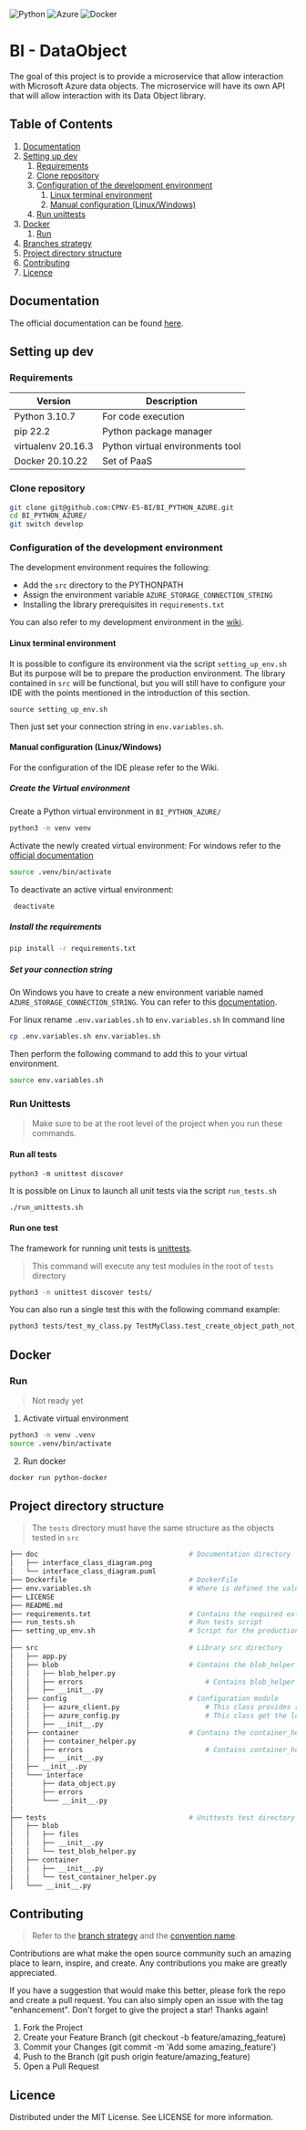 ![Python](https://img.shields.io/badge/Python-3776AB?style=flat-square&logo=python&logoColor=white)
![Azure](https://img.shields.io/badge/Microsoft_Azure-0089D6?style=flat-square&logo=microsoft-azure&logoColor=white)
![Docker](https://img.shields.io/badge/docker-%230db7ed.svg?style=flat-square&logo=docker&logoColor=white)


# BI - DataObject

The goal of this project is to provide a microservice that allow interaction with Microsoft Azure data objects.
The microservice will have its own API that will allow interaction with its Data Object library.


## Table of Contents
1. [Documentation](#documentation)
2. [Setting up dev](#setting-up-dev)
    1. [Requirements](#requirements)
    2. [Clone repository](#clone-repository)
    3. [Configuration of the development environment](#configuration-of-the-development-environment)
       1. [Linux terminal environment](#linux-terminal-environment)
       2. [Manual configuration (Linux/Windows)](#manual-configuration--linuxwindows-)
   4. [Run unittests](#run-unittests)
3. [Docker](#docker)
    1. [Run](#run)
4. [Branches strategy](#branches-strategy)
5. [Project directory structure](#project-directory-structure)
6. [Contributing](#contributing)
7. [Licence](#licence)


## Documentation

The official documentation can be found [here](https://github.com/CPNV-ES-BI/BI_PYTHON_AZURE/wiki).

## Setting up dev

### Requirements

| Version |  Description  | 
|---|---|
| Python 3.10.7  | For code execution  |
| pip 22.2  | Python package manager  |
| virtualenv 20.16.3  | Python virtual environments tool|
| Docker 20.10.22 | Set of PaaS  |


### Clone repository

```sh
git clone git@github.com:CPNV-ES-BI/BI_PYTHON_AZURE.git
cd BI_PYTHON_AZURE/
git switch develop
```

### Configuration of the development environment

The development environment requires the following:
- Add the `src` directory to the PYTHONPATH
- Assign the environment variable `AZURE_STORAGE_CONNECTION_STRING`
- Installing the library prerequisites in `requirements.txt`

You can also refer to my development environment in the [wiki](https://github.com/CPNV-ES-BI/BI_PYTHON_AZURE/wiki/BI_PYTHON_AZURE-Project#environment).

#### Linux terminal environment

It is possible to configure its environment via the script `setting_up_env.sh` But its purpose will be to prepare the production environment.
The library contained in `src` will be functional, but you will still have to configure your IDE with the points mentioned in the introduction of this section. 

```shell
source setting_up_env.sh
``` 

Then just set your connection string in `env.variables.sh`.

#### Manual configuration (Linux/Windows)

For the configuration of the IDE please refer to the Wiki.

##### Create the Virtual environment

Create a Python virtual environment in `BI_PYTHON_AZURE/` 
```sh
python3 -m venv venv
```

Activate the newly created virtual environment:
For windows refer to the [official documentation](https://docs.python.org/3/library/venv.html#how-venvs-work)
```sh
source .venv/bin/activate
```

To deactivate an active virtual environment:
```sh
 deactivate
```

##### Install the requirements

```sh
pip install -r requirements.txt
```

##### Set your connection string

On Windows you have to create a new environment variable named `AZURE_STORAGE_CONNECTION_STRING`.
You can refer to this [documentation](https://www.roelpeters.be/set-environment-variables-in-virtual-environment-python/).

For linux rename `.env.variables.sh` to `env.variables.sh`
In command line 
```sh
cp .env.variables.sh env.variables.sh
``` 

Then perform the following command to add this to your virtual environment.
```sh
source env.variables.sh
```

### Run Unittests

> Make sure to be at the root level of the project when you run these commands.

#### Run all tests
> 
```shell
python3 -m unittest discover
```

It is possible on Linux to launch all unit tests via the script  `run_tests.sh`

```sh
./run_unittests.sh
``` 

#### Run one test
The framework for running unit tests is [unittests](https://docs.python.org/3.10/library/unittest.html).

> This command will execute any test modules in the root of `tests` directory

```sh
python3 -m unittest discover tests/
```

You can also run a single test this with the following command example:
```sh
python3 tests/test_my_class.py TestMyClass.test_create_object_path_not_exists_object_exists
```

## Docker

### Run

> Not ready yet

1. Activate virtual environment 
```sh
python3 -m venv .venv
source .venv/bin/activate
```

2. Run docker

```sh
docker run python-docker
```

##  Project directory structure

> The `tests` directory must have the same structure as the objects tested in `src`

```sh
├── doc                                     # Documentation directory
│   ├── interface_class_diagram.png
│   └── interface_class_diagram.puml
├── Dockerfile                              # DockerFile
├── env.variables.sh                        # Where is defined the value of AZURE_STORAGE_CONNECTION_STRING env
├── LICENSE     
├── README.md
├── requirements.txt                        # Contains the required external python modules 
├── run_tests.sh                            # Run tests script
├── setting_up_env.sh                       # Script for the production environnment
│
├── src                                     # Library src directory
│   ├── app.py
│   ├── blob                                # Contains the blob_helper module
│   │   ├── blob_helper.py                  
│   │   ├── errors                              # Contains blob_helper custom exception classes
│   │   ├── __init__.py
│   ├── config                              # Configuration module
│   │   ├── azure_client.py                     # This class provides required Azure Client
│   │   ├── azure_config.py                     # This class get the local variable environment
│   │   ├── __init__.py
│   ├── container                           # Contains the container_helper module
│   │   ├── container_helper.py                 
│   │   ├── errors                              # Contains container_helper custom exception classes
│   │   ├── __init__.py
│   ├── __init__.py
│   └─── interface
│       ├── data_object.py
│       ├── errors
│       └─── __init__.py
│  
├── tests                                   # Unittests test directory
│   ├── blob
│   │   ├── files                          
│   │   ├── __init__.py
│   │   └── test_blob_helper.py
│   ├── container
│   │   ├── __init__.py
│   │   └── test_container_helper.py
│   └─── __init__.py

``` 

## Contributing

> Refer to the [branch strategy](https://github.com/CPNV-ES-BI/BI_PYTHON_AZURE/wiki/BI_PYTHON_AZURE-Project#branches-strategy) and the [convention name](https://github.com/CPNV-ES-BI/BI_PYTHON_AZURE/wiki/BI_PYTHON_AZURE-Project#convention-names).

Contributions are what make the open source community such an amazing place to learn, inspire, and create. Any contributions you make are greatly appreciated.

If you have a suggestion that would make this better, please fork the repo and create a pull request. You can also simply open an issue with the tag "enhancement". Don't forget to give the project a star! Thanks again!

1. Fork the Project
2. Create your Feature Branch (git checkout -b feature/amazing_feature)
3. Commit your Changes (git commit -m 'Add some amazing_feature')
4. Push to the Branch (git push origin feature/amazing_feature)
5. Open a Pull Request

## Licence

Distributed under the MIT License. See LICENSE for more information.